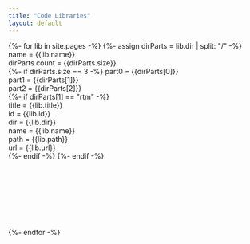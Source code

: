 ```yaml
---
title: "Code Libraries"
layout: default
---
```


{%- for lib in site.pages -%}
    {%- assign dirParts = lib.dir | split: "/" -%}
    name = {{lib.name}}<br />
    dirParts.count = {{dirParts.size}}<br />
    {%- if dirParts.size == 3 -%}
        part0 = {{dirParts[0]}}<br />
        part1 = {{dirParts[1]}}<br />
        part2 = {{dirParts[2]}}<br />
        {%- if dirParts[1] == "rtm" -%}        
            title = {{lib.title}}<br />
            id = {{lib.id}}<br />
            dir = {{lib.dir}}<br />
            name = {{lib.name}}<br />
            path = {{lib.path}}<br />
            url = {{lib.url}}<br />
        {%- endif -%}
    {%- endif -%}
    <br /><br /><br /><br /><br /><br /><br /><br /><br />
{%- endfor -%}
